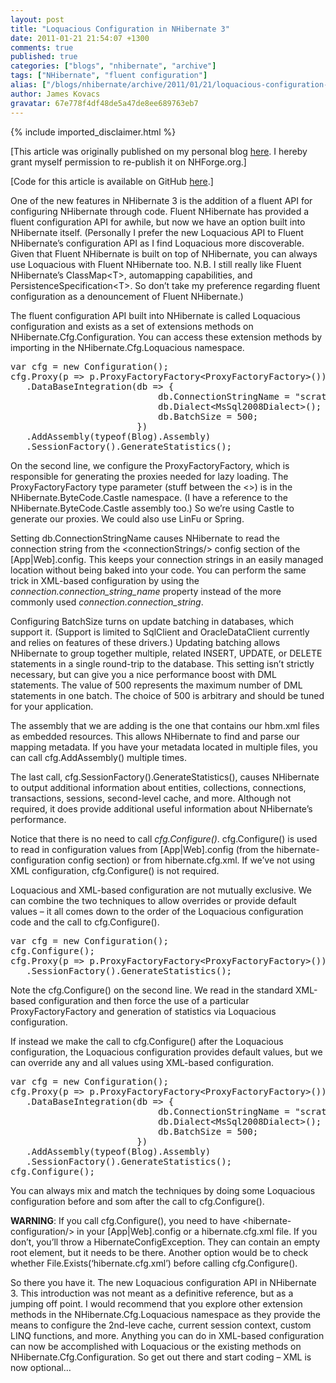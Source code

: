 ```yaml
---
layout: post
title: "Loquacious Configuration in NHibernate 3"
date: 2011-01-21 21:54:07 +1300
comments: true
published: true
categories: ["blogs", "nhibernate", "archive"]
tags: ["NHibernate", "fluent configuration"]
alias: ["/blogs/nhibernate/archive/2011/01/21/loquacious-configuration-in-nhibernate-3.aspx"]
author: James Kovacs
gravatar: 67e778f4df48de5a47de8ee689763eb7
---
```

{% include imported_disclaimer.html %}
<p>[This article was originally published on my personal blog <a href="http://jameskovacs.com/2011/01/21/loquacious-configuration-in-nhibernate-3/">here</a>. I hereby grant myself permission to re-publish it on NHForge.org.]</p>  <p>[Code for this article is available on GitHub <a href="https://github.com/JamesKovacs/NH3Features/tree/01-Loquacious">here</a>.]</p>  <p>One of the new features in NHibernate 3 is the addition of a fluent API for configuring NHibernate through code. Fluent NHibernate has provided a fluent configuration API for awhile, but now we have an option built into NHibernate itself. (Personally I prefer the new Loquacious API to Fluent NHibernate’s configuration API as I find Loquacious more discoverable. Given that Fluent NHibernate is built on top of NHibernate, you can always use Loquacious with Fluent NHibernate too. N.B. I still really like Fluent NHibernate’s ClassMap&lt;T&gt;, automapping capabilities, and PersistenceSpecification&lt;T&gt;. So don’t take my preference regarding fluent configuration as a denouncement of Fluent NHibernate.)</p>  <p>The fluent configuration API built into NHibernate is called Loquacious configuration and exists as a set of extensions methods on NHibernate.Cfg.Configuration. You can access these extension methods by importing in the NHibernate.Cfg.Loquacious namespace.</p>  <pre class="brush: csharp;">var cfg = new Configuration();
cfg.Proxy(p =&gt; p.ProxyFactoryFactory&lt;ProxyFactoryFactory&gt;())
   .DataBaseIntegration(db =&gt; {
                            db.ConnectionStringName = &quot;scratch&quot;;
                            db.Dialect&lt;MsSql2008Dialect&gt;();
                            db.BatchSize = 500;
                        })
   .AddAssembly(typeof(Blog).Assembly)
   .SessionFactory().GenerateStatistics();</pre>

<p>On the second line, we configure the ProxyFactoryFactory, which is responsible for generating the proxies needed for lazy loading. The ProxyFactoryFactory type parameter (stuff between the &lt;&gt;) is in the NHibernate.ByteCode.Castle namespace. (I have a reference to the NHibernate.ByteCode.Castle assembly too.) So we’re using Castle to generate our proxies. We could also use LinFu or Spring.</p>

<p>Setting db.ConnectionStringName causes NHibernate to read the connection string from the &lt;connectionStrings/&gt; config section of the [App|Web].config. This keeps your connection strings in an easily managed location without being baked into your code. You can perform the same trick in XML-based configuration by using the <em>connection.connection_string_name</em> property instead of the more commonly used <em>connection.connection_string</em>.</p>

<p>Configuring BatchSize turns on update batching in databases, which support it. (Support is limited to SqlClient and OracleDataClient currently and relies on features of these drivers.) Updating batching allows NHibernate to group together multiple, related INSERT, UPDATE, or DELETE statements in a single round-trip to the database. This setting isn’t strictly necessary, but can give you a nice performance boost with DML statements. The value of 500 represents the maximum number of DML statements in one batch. The choice of 500 is arbitrary and should be tuned for your application.</p>

<p>The assembly that we are adding is the one that contains our hbm.xml files as embedded resources. This allows NHibernate to find and parse our mapping metadata. If you have your metadata located in multiple files, you can call cfg.AddAssembly() multiple times.</p>

<p>The last call, cfg.SessionFactory().GenerateStatistics(), causes NHibernate to output additional information about entities, collections, connections, transactions, sessions, second-level cache, and more. Although not required, it does provide additional useful information about NHibernate’s performance.</p>

<p>Notice that there is no need to call <em>cfg.Configure()</em>. cfg.Configure() is used to read in configuration values from [App|Web].config (from the hibernate-configuration config section) or from hibernate.cfg.xml. If we’ve not using XML configuration, cfg.Configure() is not required.</p>

<p>Loquacious and XML-based configuration are not mutually exclusive. We can combine the two techniques to allow overrides or provide default values – it all comes down to the order of the Loquacious configuration code and the call to cfg.Configure().</p>

<pre class="brush: csharp; highlight: [2];">var cfg = new Configuration();
cfg.Configure();
cfg.Proxy(p =&gt; p.ProxyFactoryFactory&lt;ProxyFactoryFactory&gt;())
   .SessionFactory().GenerateStatistics();</pre>

<p>Note the cfg.Configure() on the second line. We read in the standard XML-based configuration and then force the use of a particular ProxyFactoryFactory and generation of statistics via Loquacious configuration.</p>

<p>If instead we make the call to cfg.Configure() after the Loquacious configuration, the Loquacious configuration provides default values, but we can override any and all values using XML-based configuration.</p>

<pre class="brush: csharp; highlight: [10];">var cfg = new Configuration();
cfg.Proxy(p =&gt; p.ProxyFactoryFactory&lt;ProxyFactoryFactory&gt;())
   .DataBaseIntegration(db =&gt; {
                            db.ConnectionStringName = &quot;scratch&quot;;
                            db.Dialect&lt;MsSql2008Dialect&gt;();
                            db.BatchSize = 500;
                        })
   .AddAssembly(typeof(Blog).Assembly)
   .SessionFactory().GenerateStatistics();
cfg.Configure();</pre>

<p>You can always mix and match the techniques by doing some Loquacious configuration before and som after the call to cfg.Configure().</p>

<p><strong>WARNING</strong>: If you call cfg.Configure(), you need to have &lt;hibernate-configuration/&gt; in your [App|Web].config or a hibernate.cfg.xml file. If you don’t, you’ll throw a HibernateConfigException. They can contain an empty root element, but it needs to be there. Another option would be to check whether File.Exists(‘hibernate.cfg.xml’) before calling cfg.Configure().</p>

<p>So there you have it. The new Loquacious configuration API in NHibernate 3. This introduction was not meant as a definitive reference, but as a jumping off point. I would recommend that you explore other extension methods in the NHibernate.Cfg.Loquacious namespace as they provide the means to configure the 2nd-leve cache, current session context, custom LINQ functions, and more. Anything you can do in XML-based configuration can now be accomplished with Loquacious or the existing methods on NHibernate.Cfg.Configuration. So get out there and start coding – XML is now optional…</p>
